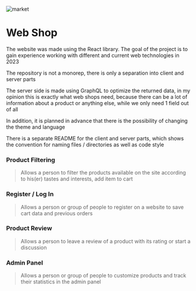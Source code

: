 ![market](https://github.com/Demon-hash/Project/assets/61636183/32583c3d-5223-4b78-8f30-3604b4e87fcb)

# Web Shop
The website was made using the React library. The goal of the project is to gain experience working with different and current web technologies in 2023

The repository is not a monorep, there is only a separation into client and server parts

The server side is made using GraphQL to optimize the returned data, in my opinion this is exactly what web shops need, because there can be a lot of information about a product or anything else, while we only need 1 field out of all

In addition, it is planned in advance that there is the possibility of changing the theme and language

There is a separate README for the client and server parts, which shows the convention for naming files / directories as well as code style

### Product Filtering
> Allows a person to filter the products available on the site according to his(er) tastes and interests, add item to cart

### Register / Log In
> Allows a person or group of people to register on a website to save cart data and previous orders

### Product Review
> Allows a person to leave a review of a product with its rating or start a discussion

### Admin Panel
> Allows a person or group of people to customize products and track their statistics in the admin panel
